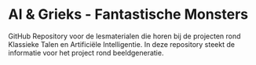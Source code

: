 # AI & Grieks - Fantastische Monsters
GitHub Repository voor de lesmaterialen die horen bij de projecten rond Klassieke Talen en Artificiële Intelligentie. In deze repository steekt de informatie voor het project rond beeldgeneratie. 
